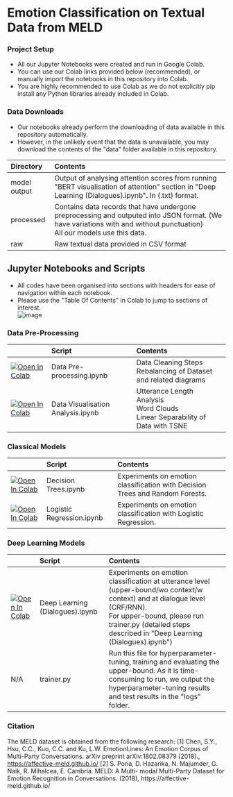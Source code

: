 # Emotion Classification on Textual Data from MELD

### Project Setup
- All our Jupyter Notebooks were created and run in Google Colab.
- You can use our Colab links provided below (recommended), or manually import the notebooks in this repository into Colab.
- You are highly recommended to use Colab as we do not explicitly pip install any Python libraries already included in Colab.

### Data Downloads
- Our notebooks already perform the downloading of data available in this repository automatically.
- However, in the unlikely event that the data is unavailable, you may download the contents of the "data" folder available in this repository.

| Directory | Contents |
|:--------|:-----------|
| model output | Output of analysing attention scores from running "BERT visualisation of attention" section in "Deep Learning (Dialogues).ipynb". In (.txt) format. |
| processed | Contains data records that have undergone preprocessing and outputed into JSON format. (We have variations with and without punctuation) <br> All our models use this data. |
| raw | Raw textual data provided in CSV format |

## Jupyter Notebooks and Scripts
- All codes have been organised into sections with headers for ease of navigation within each notebook.
- Please use the "Table Of Contents" in Colab to jump to sections of interest.
<br>![image](https://github.com/r0b0pp1/CS5228_emotion_in_conversation/assets/22906940/a3c12516-20d2-41de-9910-4398cf6005e3)


### Data Pre-Processing
| &nbsp;&nbsp;&nbsp;&nbsp;&nbsp;&nbsp;&nbsp;&nbsp;&nbsp;&nbsp; | Script | Contents |
|---------------|:--------|:-----------|
| [![Open In Colab](https://colab.research.google.com/assets/colab-badge.svg)](https://colab.research.google.com/drive/1oRXfVLD7EH-108klTXtGIkDnaHWz9SOM?usp=sharing) | Data Pre-processing.ipynb | Data Cleaning Steps <br> Rebalancing of Dataset and related diagrams |
| [![Open In Colab](https://colab.research.google.com/assets/colab-badge.svg)](https://colab.research.google.com/drive/1_m9kImUDGg3dqJX111QeX27ba2LPaJwO?usp=sharing) | Data Visualisation Analysis.ipynb | Utterance Length Analysis <br> Word Clouds <br> Linear Separability of Data with TSNE  |

### Classical Models
| &nbsp;&nbsp;&nbsp;&nbsp;&nbsp;&nbsp;&nbsp;&nbsp;&nbsp;&nbsp; | Script | Contents |
|---------------|:--------|:-----------|
| [![Open In Colab](https://colab.research.google.com/assets/colab-badge.svg)](https://colab.research.google.com/drive/1S8Y_Y87lh7K8TGZF4erm17bo2Zx-bdqm?usp=sharing) | Decision Trees.ipynb | Experiments on emotion classification with Decision Trees and Random Forests.  |
| [![Open In Colab](https://colab.research.google.com/assets/colab-badge.svg)](https://colab.research.google.com/drive/1kSzEwnC3tnWLN7ruEzzEQPuWf_46GeHe?usp=sharing) | Logistic Regression.ipynb | Experiments on emotion classification with Logistic Regression. |

### Deep Learning Models
| &nbsp;&nbsp;&nbsp;&nbsp;&nbsp;&nbsp;&nbsp;&nbsp;&nbsp;&nbsp; | Script | Contents |
|---------------|:--------|:-----------|
| [![Open In Colab](https://colab.research.google.com/assets/colab-badge.svg)](https://colab.research.google.com/drive/1fuY7fTGydp4WmSkN_s85WvtGd-BWuRVp?usp=sharing) | Deep Learning (Dialogues).ipynb | Experiments on emotion classification at utterance level (upper-bound/wo context/w context) and at dialogue level (CRF/RNN).  <br> For upper-bound, please run trainer.py (detailed steps described in "Deep Learning (Dialogues).ipynb") |
| N/A | trainer.py | Run this file for hyperparameter-tuning, training and evaluating the upper-bound. As it is time-consuming to run, we output the hyperparameter-tuning results and test results in the "logs" folder. |

### Citation
The MELD dataset is obtained from the following research:
[1] Chen, S.Y., Hsu, C.C., Kuo, C.C. and Ku, L.W. EmotionLines: An Emotion Corpus of Multi-Party
Conversations. arXiv preprint arXiv:1802.08379 (2018)., https://affective-meld.github.io/
[2] S. Poria, D. Hazarika, N. Majumder, G. Naik, R. Mihalcea, E. Cambria. MELD: A Multi-
modal Multi-Party Dataset for Emotion Recognition in Conversations. (2018), https://affective-
meld.github.io/

